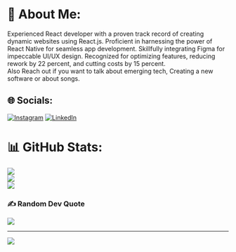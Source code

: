 # 💫 About Me:
Experienced React developer with a proven track record of creating dynamic websites using React.js. Proficient in harnessing the power of React Native for seamless app development. Skillfully integrating Figma for impeccable UI/UX design. Recognized for optimizing features, reducing rework by 22 percent, and cutting costs by 15 percent.<br>Also Reach out if you want to talk about emerging tech, Creating a new software or about songs.


## 🌐 Socials:
[![Instagram](https://img.shields.io/badge/Instagram-%23E4405F.svg?logo=Instagram&logoColor=white)](https://instagram.com/_adwaith_v_) [![LinkedIn](https://img.shields.io/badge/LinkedIn-%230077B5.svg?logo=linkedin&logoColor=white)](https://linkedin.com/in/adwaithviju182) 
# 📊 GitHub Stats:
![](https://github-readme-stats.vercel.app/api?username=adwaith182&theme=dark&hide_border=false&include_all_commits=false&count_private=false)<br/>
![](https://github-readme-streak-stats.herokuapp.com/?user=adwaith182&theme=dark&hide_border=false)<br/>
![](https://github-readme-stats.vercel.app/api/top-langs/?username=jackyzha0&theme=dark&hide_border=false&include_all_commits=false&count_private=false&layout=compact)

### ✍️ Random Dev Quote
![](https://quotes-github-readme.vercel.app/api?type=horizontal&theme=radical)

---
[![](https://visitcount.itsvg.in/api?id=adwaith182&icon=0&color=0)](https://visitcount.itsvg.in)

